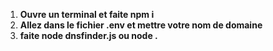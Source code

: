 

1. **__Ouvre un terminal et faite npm i__**
2. **__Allez dans le fichier .env et mettre votre nom de domaine__**
3. **__faite node dnsfinder.js ou node .__**
